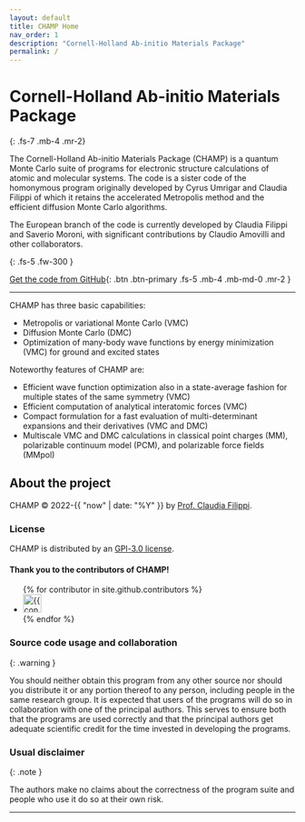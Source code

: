 ```yaml
---
layout: default
title: CHAMP Home
nav_order: 1
description: "Cornell-Holland Ab-initio Materials Package"
permalink: /
---
```


# Cornell-Holland Ab-initio Materials Package
{: .fs-7 .mb-4 .mr-2}

The Cornell-Holland Ab-initio Materials Package (CHAMP) is a quantum Monte Carlo suite of programs for electronic structure calculations of atomic and molecular systems. The code is a sister code of the homonymous program originally developed by Cyrus Umrigar
and Claudia Filippi of which it retains the accelerated Metropolis method and the efficient
diffusion Monte Carlo algorithms.

The European branch of the code is currently developed by Claudia Filippi and Saverio Moroni,
with significant contributions by Claudio Amovilli and other collaborators.

{: .fs-5 .fw-300 }

[Get the code from GitHub][CHAMP repo]{: .btn .btn-primary .fs-5 .mb-4 .mb-md-0 .mr-2 }

---
<!-- # Table of contents
{: .no_toc .text-delta }

1. TOC
{:toc} -->


CHAMP has three basic capabilities:

* Metropolis or variational Monte Carlo (VMC)
* Diffusion Monte Carlo (DMC)
* Optimization of many-body wave functions by energy minimization (VMC) for ground and excited states

Noteworthy features of CHAMP are:

* Efficient wave function optimization also in a state-average fashion for multiple states of the same symmetry (VMC)
* Efficient computation of analytical interatomic forces (VMC)
* Compact formulation for a fast evaluation of multi-determinant expansions and their derivatives (VMC and DMC)
* Multiscale VMC and DMC calculations in classical point charges (MM), polarizable continuum model (PCM), and polarizable force fields (MMpol)



## About the project

CHAMP &copy; 2022-{{ "now" | date: "%Y" }} by [Prof. Claudia Filippi](https://www.utwente.nl/en/tnw/ccp/people/academic-staff/filippi/).

### License

CHAMP is distributed by an [GPl-3.0 license](https://github.com/filippi-claudia/champ/blob/main/LICENSE).

#### Thank you to the contributors of CHAMP!

<ul class="list-style-none">
{% for contributor in site.github.contributors %}
  <li class="d-inline-block mr-1">
     <a href="{{ contributor.html_url }}"><img src="{{ contributor.avatar_url }}" width="32" height="32" alt="{{ contributor.login }}"></a>
  </li>
{% endfor %}
</ul>



### Source code usage and collaboration

{: .warning }

You should neither obtain this program from any other source nor should you distribute it or any portion thereof to any person, including people in the same research group.
It is expected that users of the programs will do so in collaboration with one of the principal authors. This serves to ensure both that the programs are used correctly and that the principal authors get adequate scientific credit for the time invested in developing the programs.

### Usual disclaimer

{: .note }

The authors make no claims about the correctness of the program suite and people who use it do so at their own risk.

----

[^1]: The [source file for this page] uses all three markup languages.

[^2]: [It can take up to 10 minutes for changes to your site to publish after you push the changes to GitHub](https://docs.github.com/en/pages/setting-up-a-github-pages-site-with-jekyll/creating-a-github-pages-site-with-jekyll#creating-your-site).

[Jekyll]: https://jekyllrb.com
[Markdown]: https://daringfireball.net/projects/markdown/
[Liquid]: https://github.com/Shopify/liquid/wiki
[Front matter]: https://jekyllrb.com/docs/front-matter/
[Jekyll configuration]: https://jekyllrb.com/docs/configuration/
[source file for this page]: https://github.com/just-the-docs/just-the-docs/blob/main/index.md
[CHAMP]: https://trex-coe.github.io/champ-user-manual/
[CHAMP repo]: https://github.com/filippi-claudia/champ
[Just the Docs README]: https://github.com/just-the-docs/just-the-docs/blob/main/README.md
[GitHub Pages]: https://pages.github.com/
[Template README]: https://github.com/just-the-docs/just-the-docs-template/blob/main/README.md
[GitHub Pages / Actions workflow]: https://github.blog/changelog/2022-07-27-github-pages-custom-github-actions-workflows-beta/
